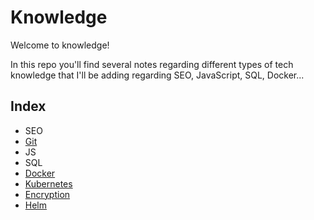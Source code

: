 # Knowledge
Welcome to knowledge! 

In this repo you'll find several notes regarding different types of tech knowledge that I'll be adding regarding SEO, JavaScript, SQL, Docker... 

##  Index
* SEO
* [Git](./git/git.md)
* JS
* SQL
* [Docker](./docker/docker.md)
* [Kubernetes](./kubernetes/kubernetes.md)
* [Encryption](./encryption/encryption.md)
* [Helm](./helm/helm.md)
